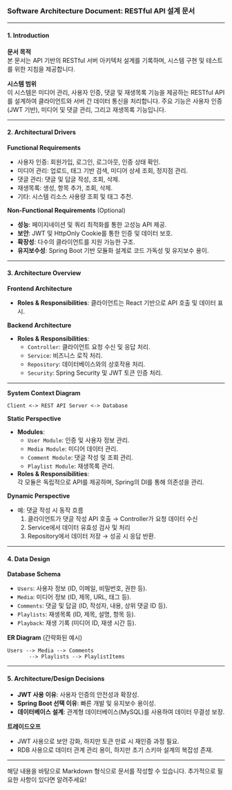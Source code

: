 ### Software Architecture Document: RESTful API 설계 문서

---

#### 1. **Introduction**

**문서 목적**  
본 문서는 API 기반의 RESTful 서버 아키텍처 설계를 기록하며, 시스템 구현 및 테스트를 위한 지침을 제공합니다.

**시스템 범위**  
이 시스템은 미디어 관리, 사용자 인증, 댓글 및 재생목록 기능을 제공하는 RESTful API를 설계하여 클라이언트와 서버 간 데이터 통신을 처리합니다. 주요 기능은 사용자 인증(JWT 기반), 미디어 및 댓글 관리, 그리고 재생목록 기능입니다.

---

#### 2. **Architectural Drivers**

**Functional Requirements**  
- 사용자 인증: 회원가입, 로그인, 로그아웃, 인증 상태 확인.  
- 미디어 관리: 업로드, 태그 기반 검색, 미디어 상세 조회, 정지점 관리.  
- 댓글 관리: 댓글 및 답글 작성, 조회, 삭제.  
- 재생목록: 생성, 항목 추가, 조회, 삭제.  
- 기타: 시스템 리소스 사용량 조회 및 태그 추천.

**Non-Functional Requirements** (Optional)  
- **성능**: 페이지네이션 및 쿼리 최적화를 통한 고성능 API 제공.  
- **보안**: JWT 및 HttpOnly Cookie를 통한 인증 및 데이터 보호.  
- **확장성**: 다수의 클라이언트를 지원 가능한 구조.  
- **유지보수성**: Spring Boot 기반 모듈화 설계로 코드 가독성 및 유지보수 용이.

---

#### 3. **Architecture Overview**

**Frontend Architecture**  
- **Roles & Responsibilities**: 클라이언트는 React 기반으로 API 호출 및 데이터 표시.  

**Backend Architecture**  
- **Roles & Responsibilities**:  
  - `Controller`: 클라이언트 요청 수신 및 응답 처리.  
  - `Service`: 비즈니스 로직 처리.  
  - `Repository`: 데이터베이스와의 상호작용 처리.  
  - `Security`: Spring Security 및 JWT 토큰 인증 처리.  

---

**System Context Diagram**
```
Client <-> REST API Server <-> Database
```

**Static Perspective**  
- **Modules**:  
  - `User Module`: 인증 및 사용자 정보 관리.  
  - `Media Module`: 미디어 데이터 관리.  
  - `Comment Module`: 댓글 작성 및 조회 관리.  
  - `Playlist Module`: 재생목록 관리.  
- **Roles & Responsibilities**:  
  각 모듈은 독립적으로 API를 제공하며, Spring의 DI를 통해 의존성을 관리.

**Dynamic Perspective**  
- 예: 댓글 작성 시 동작 흐름  
  1. 클라이언트가 댓글 작성 API 호출 → Controller가 요청 데이터 수신  
  2. Service에서 데이터 유효성 검사 및 처리  
  3. Repository에서 데이터 저장 → 성공 시 응답 반환.

---

#### 4. **Data Design**

**Database Schema**  
- `Users`: 사용자 정보 (ID, 이메일, 비밀번호, 권한 등).  
- `Media`: 미디어 정보 (ID, 제목, URL, 태그 등).  
- `Comments`: 댓글 및 답글 (ID, 작성자, 내용, 상위 댓글 ID 등).  
- `Playlists`: 재생목록 (ID, 제목, 설명, 항목 등).  
- `Playback`: 재생 기록 (미디어 ID, 재생 시간 등).  

**ER Diagram**
(간략화된 예시)  

```
Users --> Media --> Comments
       --> Playlists --> PlaylistItems
```

---

#### 5. **Architecture/Design Decisions**

- **JWT 사용 이유**: 사용자 인증의 안전성과 확장성.  
- **Spring Boot 선택 이유**: 빠른 개발 및 유지보수 용이성.  
- **데이터베이스 설계**: 관계형 데이터베이스(MySQL)를 사용하여 데이터 무결성 보장.  

**트레이드오프**  
- JWT 사용으로 보안 강화, 하지만 토큰 만료 시 재인증 과정 필요.  
- RDB 사용으로 데이터 관계 관리 용이, 하지만 초기 스키마 설계의 복잡성 존재.

---

해당 내용을 바탕으로 Markdown 형식으로 문서를 작성할 수 있습니다. 추가적으로 필요한 사항이 있다면 알려주세요!
